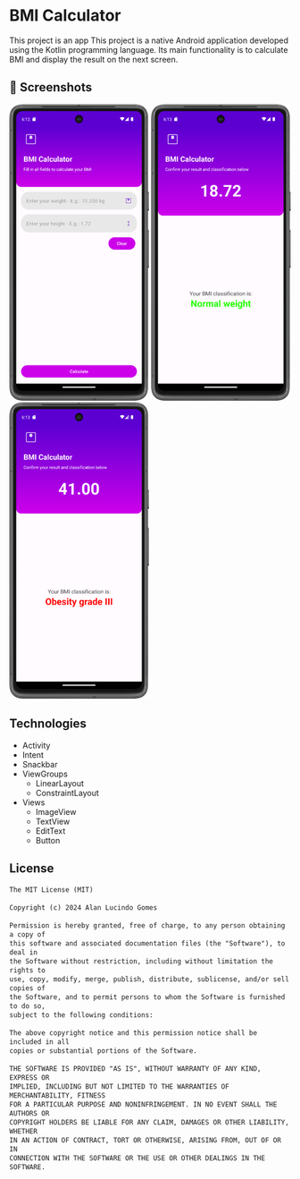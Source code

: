 # BMI Calculator
This project is an app
This project is a native Android application developed using the Kotlin programming language. Its main functionality is to calculate BMI and display the result on the next screen.

## :camera_flash: Screenshots
<!-- You can add more screenshots here if you like -->
<p float="left">
  <img src="https://github.com/alanliongar/BMI_Calculator/blob/master/Screenshot_01.png" width="250" />
  <img src="https://github.com/alanliongar/BMI_Calculator/blob/master/Screenshot_02.png" width="250" /> 
  <img src="https://github.com/alanliongar/BMI_Calculator/blob/master/Screenshot_03.png" width="250" />
</p>

## Technologies
- Activity
- Intent
- Snackbar
- ViewGroups
  - LinearLayout
  - ConstraintLayout
- Views
  - ImageView
  - TextView
  - EditText
  - Button

## License
```
The MIT License (MIT)

Copyright (c) 2024 Alan Lucindo Gomes

Permission is hereby granted, free of charge, to any person obtaining a copy of
this software and associated documentation files (the "Software"), to deal in
the Software without restriction, including without limitation the rights to
use, copy, modify, merge, publish, distribute, sublicense, and/or sell copies of
the Software, and to permit persons to whom the Software is furnished to do so,
subject to the following conditions:

The above copyright notice and this permission notice shall be included in all
copies or substantial portions of the Software.

THE SOFTWARE IS PROVIDED "AS IS", WITHOUT WARRANTY OF ANY KIND, EXPRESS OR
IMPLIED, INCLUDING BUT NOT LIMITED TO THE WARRANTIES OF MERCHANTABILITY, FITNESS
FOR A PARTICULAR PURPOSE AND NONINFRINGEMENT. IN NO EVENT SHALL THE AUTHORS OR
COPYRIGHT HOLDERS BE LIABLE FOR ANY CLAIM, DAMAGES OR OTHER LIABILITY, WHETHER
IN AN ACTION OF CONTRACT, TORT OR OTHERWISE, ARISING FROM, OUT OF OR IN
CONNECTION WITH THE SOFTWARE OR THE USE OR OTHER DEALINGS IN THE SOFTWARE.
```
